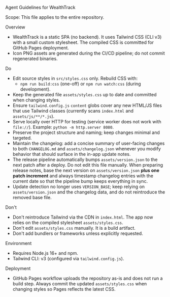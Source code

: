 Agent Guidelines for WealthTrack

Scope: This file applies to the entire repository.

Overview
- WealthTrack is a static SPA (no backend). It uses Tailwind CSS (CLI v3) with a small custom stylesheet. The compiled CSS is committed for GitHub Pages deployment.
- Icon PNG assets are generated during the CI/CD pipeline; do not commit regenerated binaries.

Do
- Edit source styles in `src/styles.css` only. Rebuild CSS with:
  - `npm run build:css` (one-off) or `npm run watch:css` (during development).
- Keep the generated file `assets/styles.css` up to date and committed when changing styles.
- Ensure `tailwind.config.js` `content` globs cover any new HTML/JS files that use Tailwind classes (currently scans `index.html` and `assets/js/**/*.js`).
- Serve locally over HTTP for testing (service worker does not work with `file://`). Example: `python -m http.server 8080`.
- Preserve the project structure and naming; keep changes minimal and targeted.
- Maintain the changelog: add a concise summary of user-facing changes to both `CHANGELOG.md` and `assets/changelog.json` whenever you modify behavior that should surface in the in-app update notes.
- The release pipeline automatically bumps `assets/version.json` to the next patch after a deploy. Do not edit this file manually. When preparing release notes, base the next version on `assets/version.json` **plus one patch increment** and always timestamp changelog entries with the current date so that the pipeline bump keeps everything in sync.
- Update detection no longer uses `VERSION_BASE`; keep relying on `assets/version.json` and the changelog data, and do not reintroduce the removed base file.

Don't
- Don't reintroduce Tailwind via the CDN in `index.html`. The app now relies on the compiled stylesheet `assets/styles.css`.
- Don't edit `assets/styles.css` manually. It is a build artifact.
- Don't add bundlers or frameworks unless explicitly requested.

Environment
- Requires Node.js 16+ and npm.
- Tailwind CLI: v3 (configured via `tailwind.config.js`).

Deployment
- GitHub Pages workflow uploads the repository as-is and does not run a build step. Always commit the updated `assets/styles.css` when changing styles so Pages reflects the latest CSS.

